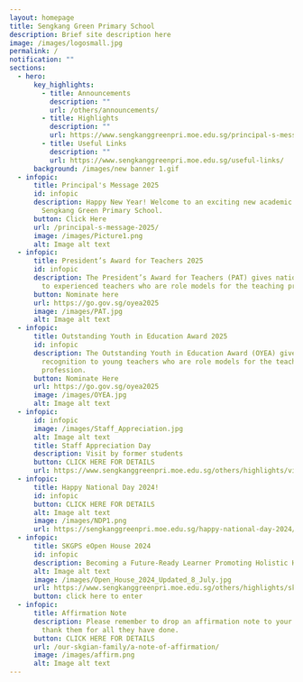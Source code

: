 ```yaml
---
layout: homepage
title: Sengkang Green Primary School
description: Brief site description here
image: /images/logosmall.jpg
permalink: /
notification: ""
sections:
  - hero:
      key_highlights:
        - title: Announcements
          description: ""
          url: /others/announcements/
        - title: Highlights
          description: ""
          url: https://www.sengkanggreenpri.moe.edu.sg/principal-s-message-2025/
        - title: Useful Links
          description: ""
          url: https://www.sengkanggreenpri.moe.edu.sg/useful-links/
      background: /images/new banner 1.gif
  - infopic:
      title: Principal's Message 2025
      id: infopic
      description: Happy New Year! Welcome to an exciting new academic year at
        Sengkang Green Primary School.
      button: Click Here
      url: /principal-s-message-2025/
      image: /images/Picture1.png
      alt: Image alt text
  - infopic:
      title: President’s Award for Teachers 2025
      id: infopic
      description: The President’s Award for Teachers (PAT) gives national recognition
        to experienced teachers who are role models for the teaching profession.
      button: Nominate here
      url: https://go.gov.sg/oyea2025
      image: /images/PAT.jpg
      alt: Image alt text
  - infopic:
      title: Outstanding Youth in Education Award 2025
      id: infopic
      description: The Outstanding Youth in Education Award (OYEA) gives national
        recognition to young teachers who are role models for the teaching
        profession.
      button: Nominate Here
      url: https://go.gov.sg/oyea2025
      image: /images/OYEA.jpg
      alt: Image alt text
  - infopic:
      id: infopic
      image: /images/Staff_Appreciation.jpg
      alt: Image alt text
      title: Staff Appreciation Day
      description: Visit by former students
      button: CLICK HERE FOR DETAILS
      url: https://www.sengkanggreenpri.moe.edu.sg/others/highlights/visitbyformerstudents2024/
  - infopic:
      title: Happy National Day 2024!
      id: infopic
      button: CLICK HERE FOR DETAILS
      alt: Image alt text
      image: /images/NDP1.png
      url: https://sengkanggreenpri.moe.edu.sg/happy-national-day-2024/
  - infopic:
      title: SKGPS eOpen House 2024
      id: infopic
      description: Becoming a Future-Ready Learner Promoting Holistic Health
      alt: Image alt text
      image: /images/Open_House_2024_Updated_8_July.jpg
      url: https://www.sengkanggreenpri.moe.edu.sg/others/highlights/skgps-virtual-open-house-2024/
      button: click here to enter
  - infopic:
      title: Affirmation Note
      description: Please remember to drop an affirmation note to your teachers to
        thank them for all they have done.
      button: CLICK HERE FOR DETAILS
      url: /our-skgian-family/a-note-of-affirmation/
      image: /images/affirm.png
      alt: Image alt text
---
```

